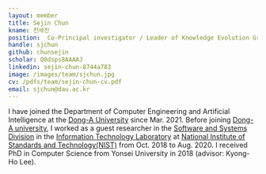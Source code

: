 ```yaml
---
layout: member
title: Sejin Chun
kname: 천세진
position:  Co-Principal investigator / Leader of Knowledge Evolution Group
handle: sjchun
github: chunsejin
scholar: Q0dsps8AAAAJ
linkedin: sejin-chun-8744a783
image: /images/team/sjchun.jpg
cv: /pdfs/team/sejin-chun-cv.pdf
email: sjchun@dau.ac.kr
---
```


I have joined the Department of Computer Engineering and Artificial Intelligence at the [Dong-A University](https://english.donga.ac.kr/sites/english/index.do) since Mar. 2021. Before joining [Dong-A university](https://english.donga.ac.kr/sites/english/index.do), I worked as a guest researcher in the [Software and Systems Division](https://www.nist.gov/itl/ssd) in the [Information Technology Laboratory](https://www.nist.gov/itl) at [National Institute of Standards and Technology(NIST)](https://www.nist.gov/) from Oct. 2018 to Aug. 2020. I received PhD in Computer Science from Yonsei University in 2018 (advisor: Kyong-Ho Lee). 

